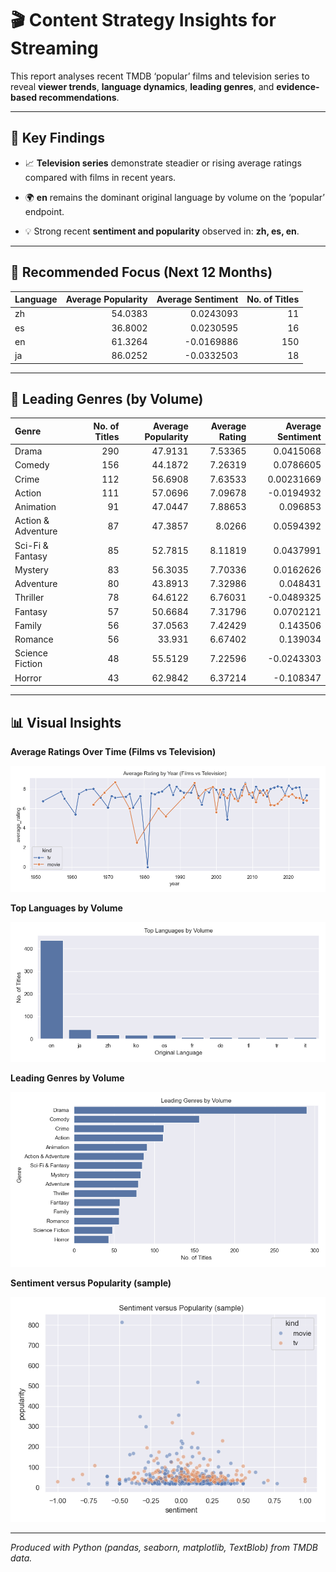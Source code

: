 # 🎬 Content Strategy Insights for Streaming

This report analyses recent TMDB ‘popular’ films and television series to reveal **viewer trends**, **language dynamics**, **leading genres**, and **evidence-based recommendations**.

---

## 🔑 Key Findings


- 📈 **Television series** demonstrate steadier or rising average ratings compared with films in recent years.

- 🌍 **en** remains the dominant original language by volume on the ‘popular’ endpoint.

- 💡 Strong recent **sentiment and popularity** observed in: **zh, es, en**.


---

## 🎯 Recommended Focus (Next 12 Months)


| Language   |   Average Popularity |   Average Sentiment |   No. of Titles |
|:-----------|---------------------:|--------------------:|----------------:|
| zh         |              54.0383 |           0.0243093 |              11 |
| es         |              36.8002 |           0.0230595 |              16 |
| en         |              61.3264 |          -0.0169886 |             150 |
| ja         |              86.0252 |          -0.0332503 |              18 |



---

## 🍿 Leading Genres (by Volume)


| Genre              |   No. of Titles |   Average Popularity |   Average Rating |   Average Sentiment |
|:-------------------|----------------:|---------------------:|-----------------:|--------------------:|
| Drama              |             290 |              47.9131 |          7.53365 |          0.0415068  |
| Comedy             |             156 |              44.1872 |          7.26319 |          0.0786605  |
| Crime              |             112 |              56.6908 |          7.63533 |          0.00231669 |
| Action             |             111 |              57.0696 |          7.09678 |         -0.0194932  |
| Animation          |              91 |              47.0447 |          7.88653 |          0.096853   |
| Action & Adventure |              87 |              47.3857 |          8.0266  |          0.0594392  |
| Sci-Fi & Fantasy   |              85 |              52.7815 |          8.11819 |          0.0437991  |
| Mystery            |              83 |              56.3035 |          7.70336 |          0.0162626  |
| Adventure          |              80 |              43.8913 |          7.32986 |          0.048431   |
| Thriller           |              78 |              64.6122 |          6.76031 |         -0.0489325  |
| Fantasy            |              57 |              50.6684 |          7.31796 |          0.0702121  |
| Family             |              56 |              37.0563 |          7.42429 |          0.143506   |
| Romance            |              56 |              33.931  |          6.67402 |          0.139034   |
| Science Fiction    |              48 |              55.5129 |          7.22596 |         -0.0243303  |
| Horror             |              43 |              62.9842 |          6.37214 |         -0.108347   |



---

## 📊 Visual Insights


**Average Ratings Over Time (Films vs Television)**

![Average Ratings Over Time (Films vs Television)](outputs/plots/avg_rating_over_time.png)


**Top Languages by Volume**

![Top Languages by Volume](outputs/plots/top_languages.png)


**Leading Genres by Volume**

![Leading Genres by Volume](outputs/plots/top_genres.png)


**Sentiment versus Popularity (sample)**

![Sentiment versus Popularity (sample)](outputs/plots/sentiment_vs_popularity.png)


---

*Produced with Python (pandas, seaborn, matplotlib, TextBlob) from TMDB data.*
